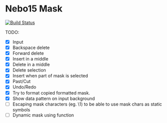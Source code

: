 # Nebo15 Mask

[![Build Status](https://travis-ci.org/Nebo15/nebo15-mask.svg?branch=master)](https://travis-ci.org/Nebo15/nebo15-mask)

TODO:

- [x] Input
- [x] Backspace delete
- [x] Forward delete
- [x] Insert in a middle
- [x] Delete in a middle
- [x] Delete selection
- [x] Insert when part of mask is selected
- [x] Past/Cut
- [x] Undo/Redo
- [x] Try to format copied formatted mask.
- [x] Show data pattern on input background
- [ ] Escaping mask characters (eg. \1) to be able to use mask chars as static symbols
- [ ] Dynamic mask using function
